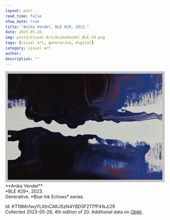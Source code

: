 ```yaml
---
layout: post
read_time: false
show_date: true
title: "Anika Vendel, BLE #29, 2023."
date: 2023-05-26
img: posts/Visual-Art/AnikaVendel_BLE-29.png
tags: [visual art, generative, digital]
category: visual art
author: 
description: ""
---
```


<img src='./assets/img/posts/Visual-Art/AnikaVendel_BLE-29.png'>

<br>
**Anika Vendel**
<br>*BLE #29*, 2023.
<br>Generative, *Blue Ink Echoes* series.


 <div class="page-separator"></div>

Id: KT19Mn1wyYLXtnCAKJSzN4YBD5F2T7fP41kJ/29
<br>Collected 2023-05-26, 4th edition of 20. Additional data on [Objkt](https://objkt.com/tokens/KT19Mn1wyYLXtnCAKJSzN4YBD5F2T7fP41kJ/29).
